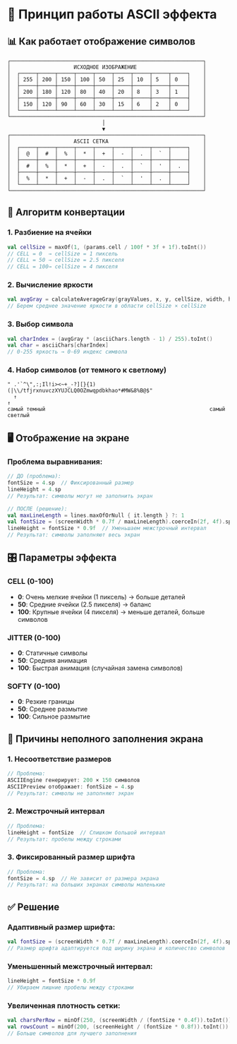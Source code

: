 # 🎯 Принцип работы ASCII эффекта

## 📊 Как работает отображение символов

```
┌─────────────────────────────────────────────────────────────┐
│                    ИСХОДНОЕ ИЗОБРАЖЕНИЕ                     │
│  ┌─────┬─────┬─────┬─────┬─────┬─────┬─────┬─────┬─────┐    │
│  │ 255 │ 200 │ 150 │ 100 │ 50  │ 25  │ 10  │ 5   │ 0   │    │
│  ├─────┼─────┼─────┼─────┼─────┼─────┼─────┼─────┼─────┤    │
│  │ 200 │ 180 │ 120 │ 80  │ 40  │ 20  │ 8   │ 3   │ 1   │    │
│  ├─────┼─────┼─────┼─────┼─────┼─────┼─────┼─────┼─────┤    │
│  │ 150 │ 120 │ 90  │ 60  │ 30  │ 15  │ 6   │ 2   │ 0   │    │
│  └─────┴─────┴─────┴─────┴─────┴─────┴─────┴─────┴─────┘    │
└─────────────────────────────────────────────────────────────┘
                              │
                              ▼
┌─────────────────────────────────────────────────────────────┐
│                    ASCII СЕТКА                              │
│  ┌─────┬─────┬─────┬─────┬─────┬─────┬─────┬─────┬─────┐    │
│  │  @  │  #  │  %  │  *  │  +  │  -  │  .  │  `  │     │    │
│  ├─────┼─────┼─────┼─────┼─────┼─────┼─────┼─────┼─────┤    │
│  │  #  │  %  │  *  │  +  │  -  │  .  │  `  │  '  │  .  │    │
│  ├─────┼─────┼─────┼─────┼─────┼─────┼─────┼─────┼─────┤    │
│  │  %  │  *  │  +  │  -  │  .  │  `  │  '  │  .  │     │    │
│  └─────┴─────┴─────┴─────┴─────┴─────┴─────┴─────┴─────┘    │
└─────────────────────────────────────────────────────────────┘
```

## 🔄 Алгоритм конвертации

### 1. **Разбиение на ячейки**
```kotlin
val cellSize = maxOf(1, (params.cell / 100f * 3f + 1f).toInt())
// CELL = 0  → cellSize = 1 пиксель
// CELL = 50 → cellSize = 2.5 пикселя  
// CELL = 100→ cellSize = 4 пикселя
```

### 2. **Вычисление яркости**
```kotlin
val avgGray = calculateAverageGray(grayValues, x, y, cellSize, width, height)
// Берем среднее значение яркости в области cellSize × cellSize
```

### 3. **Выбор символа**
```kotlin
val charIndex = (avgGray * (asciiChars.length - 1) / 255).toInt()
val char = asciiChars[charIndex]
// 0-255 яркость → 0-69 индекс символа
```

### 4. **Набор символов (от темного к светлому)**
```
" .'`^\",:;Il!i><~+_-?][}{1)(|\\/tfjrxnuvczXYUJCLQ0OZmwqpdbkhao*#MW&8%B@$"
  ↑                                                                    ↑
самый темный                                                    самый светлый
```

## 🖥️ Отображение на экране

### **Проблема выравнивания:**
```kotlin
// ДО (проблема):
fontSize = 4.sp  // Фиксированный размер
lineHeight = 4.sp
// Результат: символы могут не заполнить экран

// ПОСЛЕ (решение):
val maxLineLength = lines.maxOfOrNull { it.length } ?: 1
val fontSize = (screenWidth * 0.7f / maxLineLength).coerceIn(2f, 4f).sp
lineHeight = fontSize * 0.9f  // Уменьшаем межстрочный интервал
// Результат: символы заполняют весь экран
```

## 🎛️ Параметры эффекта

### **CELL (0-100)**
- **0**: Очень мелкие ячейки (1 пиксель) → больше деталей
- **50**: Средние ячейки (2.5 пикселя) → баланс
- **100**: Крупные ячейки (4 пикселя) → меньше деталей, больше символов

### **JITTER (0-100)**
- **0**: Статичные символы
- **50**: Средняя анимация
- **100**: Быстрая анимация (случайная замена символов)

### **SOFTY (0-100)**
- **0**: Резкие границы
- **50**: Среднее размытие
- **100**: Сильное размытие

## 🚨 Причины неполного заполнения экрана

### **1. Несоответствие размеров**
```kotlin
// Проблема:
ASCIIEngine генерирует: 200 × 150 символов
ASCIIPreview отображает: fontSize = 4.sp
// Результат: символы не заполняют экран
```

### **2. Межстрочный интервал**
```kotlin
// Проблема:
lineHeight = fontSize  // Слишком большой интервал
// Результат: пробелы между строками
```

### **3. Фиксированный размер шрифта**
```kotlin
// Проблема:
fontSize = 4.sp  // Не зависит от размера экрана
// Результат: на больших экранах символы маленькие
```

## ✅ Решение

### **Адаптивный размер шрифта:**
```kotlin
val fontSize = (screenWidth * 0.7f / maxLineLength).coerceIn(2f, 4f).sp
// Размер шрифта адаптируется под ширину экрана и количество символов
```

### **Уменьшенный межстрочный интервал:**
```kotlin
lineHeight = fontSize * 0.9f
// Убираем лишние пробелы между строками
```

### **Увеличенная плотность сетки:**
```kotlin
val charsPerRow = minOf(250, (screenWidth / (fontSize * 0.4f)).toInt())
val rowsCount = minOf(200, (screenHeight / (fontSize * 0.8f)).toInt())
// Больше символов для лучшего заполнения
```
